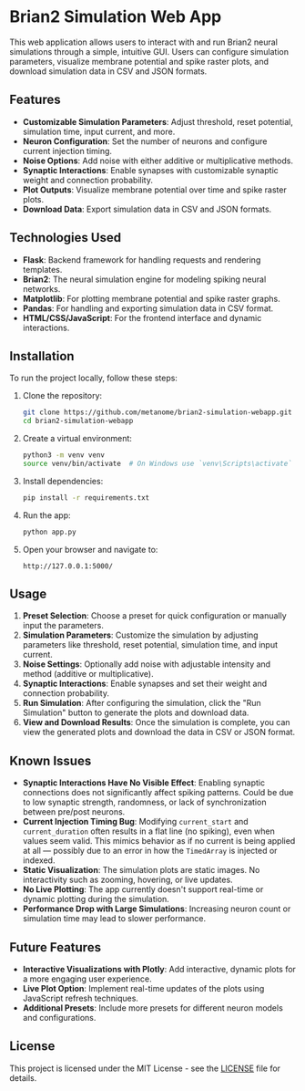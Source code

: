 # Brian2 Simulation Web App

This web application allows users to interact with and run Brian2 neural simulations through a simple, intuitive GUI. Users can configure simulation parameters, visualize membrane potential and spike raster plots, and download simulation data in CSV and JSON formats.

## Features

- **Customizable Simulation Parameters**: Adjust threshold, reset potential, simulation time, input current, and more.
- **Neuron Configuration**: Set the number of neurons and configure current injection timing.
- **Noise Options**: Add noise with either additive or multiplicative methods.
- **Synaptic Interactions**: Enable synapses with customizable synaptic weight and connection probability.
- **Plot Outputs**: Visualize membrane potential over time and spike raster plots.
- **Download Data**: Export simulation data in CSV and JSON formats.

## Technologies Used

- **Flask**: Backend framework for handling requests and rendering templates.
- **Brian2**: The neural simulation engine for modeling spiking neural networks.
- **Matplotlib**: For plotting membrane potential and spike raster graphs.
- **Pandas**: For handling and exporting simulation data in CSV format.
- **HTML/CSS/JavaScript**: For the frontend interface and dynamic interactions.

## Installation

To run the project locally, follow these steps:

1. Clone the repository:
   ```bash
   git clone https://github.com/metanome/brian2-simulation-webapp.git
   cd brian2-simulation-webapp
   ```

2. Create a virtual environment:
   ```bash
   python3 -m venv venv
   source venv/bin/activate  # On Windows use `venv\Scripts\activate`
   ```

3. Install dependencies:
   ```bash
   pip install -r requirements.txt
   ```

4. Run the app:
   ```bash
   python app.py
   ```

5. Open your browser and navigate to:
   ```
   http://127.0.0.1:5000/
   ```

## Usage

1. **Preset Selection**: Choose a preset for quick configuration or manually input the parameters.
2. **Simulation Parameters**: Customize the simulation by adjusting parameters like threshold, reset potential, simulation time, and input current.
3. **Noise Settings**: Optionally add noise with adjustable intensity and method (additive or multiplicative).
4. **Synaptic Interactions**: Enable synapses and set their weight and connection probability.
5. **Run Simulation**: After configuring the simulation, click the "Run Simulation" button to generate the plots and download data.
6. **View and Download Results**: Once the simulation is complete, you can view the generated plots and download the data in CSV or JSON format.

## Known Issues

- **Synaptic Interactions Have No Visible Effect**: Enabling synaptic connections does not significantly affect spiking patterns. Could be due to low synaptic strength, randomness, or lack of synchronization between pre/post neurons.
- **Current Injection Timing Bug**: Modifying `current_start` and `current_duration` often results in a flat line (no spiking), even when values seem valid. This mimics behavior as if no current is being applied at all — possibly due to an error in how the `TimedArray` is injected or indexed.
- **Static Visualization**: The simulation plots are static images. No interactivity such as zooming, hovering, or live updates.
- **No Live Plotting**: The app currently doesn't support real-time or dynamic plotting during the simulation.
- **Performance Drop with Large Simulations**: Increasing neuron count or simulation time may lead to slower performance.

## Future Features

- **Interactive Visualizations with Plotly**: Add interactive, dynamic plots for a more engaging user experience.
- **Live Plot Option**: Implement real-time updates of the plots using JavaScript refresh techniques.
- **Additional Presets**: Include more presets for different neuron models and configurations.

## License

This project is licensed under the MIT License - see the [LICENSE](LICENSE) file for details.
